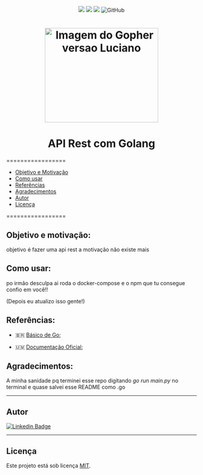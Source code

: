<p align="center">
  <a> 
    <img src="https://img.shields.io/badge/golang-v1.16.7-blue">
    <img src="https://img.shields.io/github/repo-size/lealclarissa/go-practice?color=blue">
    <img src="https://img.shields.io/github/last-commit/lealclarissa/go-practice?color=blue">
    <img alt="GitHub" src="https://img.shields.io/github/license/lealclarissa/go-practice?color=blue">
  </a>
</p>

<h1 align="center">
  <img alt="Imagem do Gopher versao Luciano" title="Imagem por Renee French: Creative Commons 3.0 Attributions license" src="https://www.kindpng.com/picc/m/229-2299464_gopher-dropping-the-microphone-golang-gophers-hd-png.png" width="300" height="250"/>
</h1>

<h1 align="center"> API Rest com Golang</h1>

=================

<!--ts-->
- [Objetivo e Motivação](#objetivo-e-motivação)
- [Como usar](#como-usar)
- [Referências](#referências)
- [Agradecimentos](#agradecimentos)
- [Autor](#autor)
- [Licença](#licença)
<!--te-->

=================

## Objetivo e motivação:

objetivo é fazer uma api rest a motivação não existe mais

## Como usar:

po irmão desculpa ai roda o docker-compose e o npm que tu consegue confio em você!!

(Depois eu atualizo isso gente!)

## Referências:

- 🇧🇷 [Básico de Go](https://medium.com/gommunity/tagged/goschool);

- 🇺🇲 [Documentação Oficial](https://golang.org/doc/);

## Agradecimentos:  


A minha sanidade pq terminei esse repo digitando _go run main.py_ no terminal e quase salvei esse README como .go

---

## Autor


[![Linkedin Badge](https://img.shields.io/badge/-Luciano_Martins-blue?style=flat-square&logo=Linkedin&logoColor=white&link=https://www.linkedin.com/in/martinslucianoufrj/)](https://www.linkedin.com/in/martinslucianoufrj/)  

---

## Licença

Este projeto está sob licença [MIT](./LICENSE.md).
